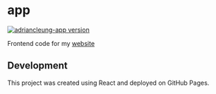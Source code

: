 # app
[![adriancleung-app version][version-image]][website-url]

Frontend code for my [website][website-url]

## Development
This project was created using React and deployed on GitHub Pages.

[version-image]: https://img.shields.io/github/package-json/v/adriancleung/app/master?label=adriancleung-app
[website-url]: https://adrianleung.dev
